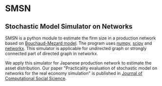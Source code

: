 # SMSN
## Stochastic Model Simulator on Networks
SMSN is a python module to estimate the firm size in a production network based on [Bouchaud-Mezard model](https://www.sciencedirect.com/science/article/pii/S0378437100002053?via%3Dihub).
The program uses [numpy](https://numpy.org/), [scipy](https://www.scipy.org/) and [networkx](https://networkx.github.io/documentation/stable/index.html).
This simulator is applicable for undirected graph or strongly connected part of directed graph in networkx.

We apply this simulator for Japanese production network to estimate the asset distribution.
Our paper "Practicality evaluation of stochastic model on networks for the real economy simulation" is published in [Journal of Computational Social Science](https://link.springer.com/article/10.1007%2Fs42001-019-00029-9).
